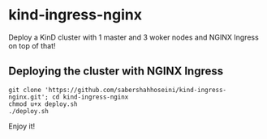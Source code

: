 # kind-ingress-nginx
Deploy a KinD cluster with 1 master and 3 woker nodes and NGINX Ingress on top of that!

## Deploying the cluster with NGINX Ingress

```
git clone 'https://github.com/sabershahhoseini/kind-ingress-nginx.git'; cd kind-ingress-nginx
chmod u+x deploy.sh
./deploy.sh
```

Enjoy it!
